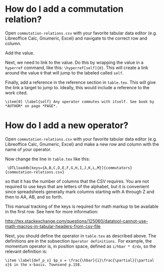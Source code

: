 # How do I add a commutation relation? #

Open `commutation-relations.csv` with your favorite tabular data editor (e.g. Libreoffice Calc, Gnumeric, Excel) and navigate to the correct row and column.

Add the value.

Next, we need to link to the value. Do this by wrapping the value in a `hyperref` command, like this: `\hyperref[self]{0}`. This will create a link around the value `0` that will jump to the labeled called `self`.

Finally, add a reference in the reference section in `table.tex`. This will give the link a target to jump to. Ideally, this would include a reference to the work cited.

    \item[0] \label{self} Any operator commutes with itself. See book by *AUTHOR* on page *PAGE*.

# How do I add a new operator? #

Open `commutation-relations.csv` with your favorite tabular data editor (e.g. Libreoffice Calc, Gnumeric, Excel) and make a new row and column with the name of your operator.

Now change the line in `table.tex` like this:

     \DTLloaddb[keys={A,B,C,D,E,F,G,H,I,J,K,L,M}]{commutators}{commutation-relations.csv}

so that it has the number of columns that the CSV requires. You are not required to use keys that are letters of the alphabet, but it is convenient since spreadsheets generally mark columns starting with A through Z and then to AA, AB, and so forth.

This manual tracking of the keys is required for math markup to be available in the first row. See here for more information:

<http://tex.stackexchange.com/questions/125060/datatool-cannot-use-math-macros-in-tabular-headers-from-csv-file>

Next, you should define the operator in `table.tex` as described above. The definitions are in the subsection `Operator definitions.` For example, the momentum operator is, in position space, defined as `i/hbar * d/dx`, so the relevant definition is:

    \item \label{def_p_x} $p_x = \frac{\hbar}{i}\frac{\partial}{\partial x}$ in the x-basis. Townsend p.158.
